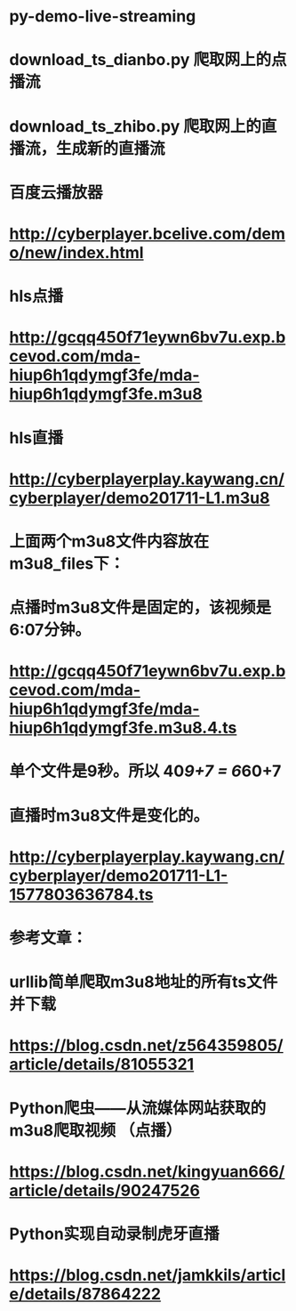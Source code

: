 # py-demo-live-streaming

# download_ts_dianbo.py 爬取网上的点播流
# download_ts_zhibo.py 爬取网上的直播流，生成新的直播流

# 百度云播放器
# http://cyberplayer.bcelive.com/demo/new/index.html
# hls点播
# http://gcqq450f71eywn6bv7u.exp.bcevod.com/mda-hiup6h1qdymgf3fe/mda-hiup6h1qdymgf3fe.m3u8
# hls直播
# http://cyberplayerplay.kaywang.cn/cyberplayer/demo201711-L1.m3u8

# 上面两个m3u8文件内容放在m3u8_files下：
# 点播时m3u8文件是固定的，该视频是6:07分钟。
# http://gcqq450f71eywn6bv7u.exp.bcevod.com/mda-hiup6h1qdymgf3fe/mda-hiup6h1qdymgf3fe.m3u8.4.ts
# 单个文件是9秒。所以 40*9+7 = 6*60+7


# 直播时m3u8文件是变化的。
# http://cyberplayerplay.kaywang.cn/cyberplayer/demo201711-L1-1577803636784.ts

# 参考文章：

# urllib简单爬取m3u8地址的所有ts文件并下载
# https://blog.csdn.net/z564359805/article/details/81055321

# Python爬虫——从流媒体网站获取的m3u8爬取视频 （点播）
# https://blog.csdn.net/kingyuan666/article/details/90247526

# Python实现自动录制虎牙直播
# https://blog.csdn.net/jamkkils/article/details/87864222